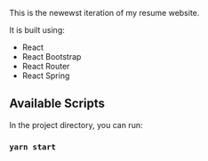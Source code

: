 This is the newewst iteration of my resume website. 

It is built using:
- React
- React Bootstrap
- React Router
- React Spring

## Available Scripts

In the project directory, you can run:

### `yarn start`

